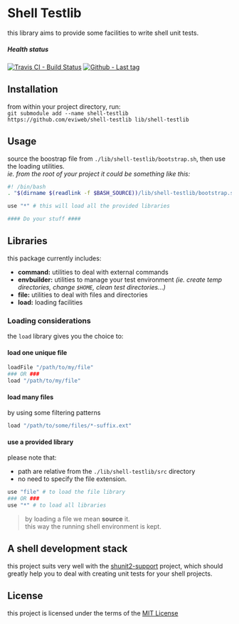 Shell Testlib
=============
this library aims to provide some facilities to write shell unit tests.    

##### Health status
[![Travis CI - Build Status](https://travis-ci.org/eviweb/shell-testlib.svg)](https://travis-ci.org/eviweb/shell-testlib)
[![Github - Last tag](https://img.shields.io/github/tag/eviweb/shell-testlib.svg)](https://github.com/eviweb/shell-testlib/tags)

Installation
------------
from within your project directory, run:    
`git submodule add --name shell-testlib https://github.com/eviweb/shell-testlib lib/shell-testlib`   

Usage
-----
source the boostrap file from `./lib/shell-testlib/bootstrap.sh`, then use the loading utilities.    
_ie. from the root of your project it could be something like this:_    
```bash
#! /bin/bash
. "$(dirname $(readlink -f $BASH_SOURCE))/lib/shell-testlib/bootstrap.sh"

use "*" # this will load all the provided libraries

#### Do your stuff ####
```

Libraries
---------
this package currently includes:
* **command:** utilities to deal with external commands
* **envbuilder:** utilities to manage your test environment _(ie. create temp directories, change `$HOME`, clean test directories...)_
* **file:** utilities to deal with files and directories
* **load:** loading facilities

### Loading considerations

the `load` library gives you the choice to:
#### load one unique file
```bash
loadFile "/path/to/my/file"
### OR ###
load "/path/to/my/file"
```
#### load many files
by using some filtering patterns
```bash
load "/path/to/some/files/*-suffix.ext"
```
#### use a provided library
please note that:
* path are relative from the `./lib/shell-testlib/src` directory
* no need to specify the file extension.
```bash
use "file" # to load the file library
### OR ###
use "*" # to load all libraries
```

> by loading a file we mean **source** it.    
> this way the running shell environment is kept.

A shell development stack
-------------------------
this project suits very well with the [shunit2-support](https://github.com/eviweb/shunit2-support) project, which should greatly help you to deal with creating unit tests for your shell projects.

License
-------
this project is licensed under the terms of the [MIT License](/LICENSE)